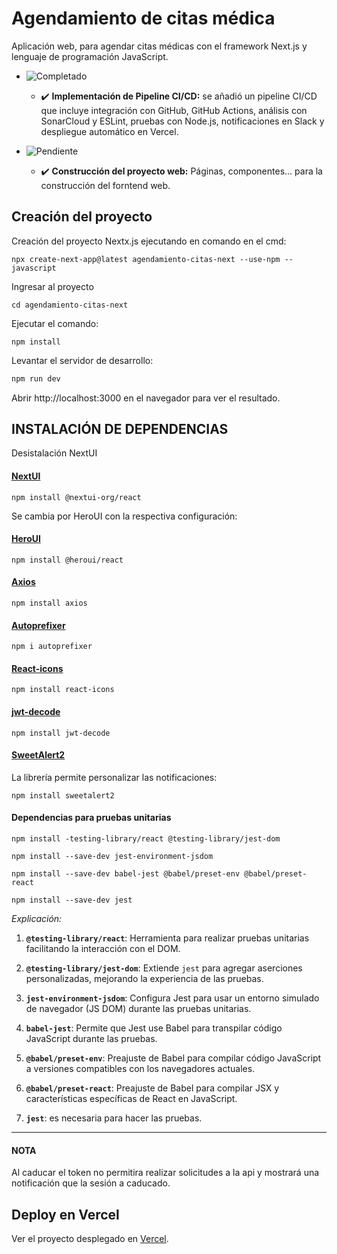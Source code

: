 # Agendamiento de citas médica
Aplicación web, para agendar citas médicas con el framework Next.js y lenguaje de programación JavaScript.

- ![Completado](https://img.shields.io/badge/status-completado-brightgreen)
  - ✔️ **Implementación de Pipeline CI/CD:** se añadió un pipeline CI/CD que incluye integración con GitHub, GitHub Actions, análisis con SonarCloud y ESLint, pruebas con Node.js, notificaciones en Slack y despliegue automático en Vercel.

- ![Pendiente](https://img.shields.io/badge/status-pendiente-orange)
  - ✔️ **Construcción del proyecto web:** Páginas, componentes... para la construcción del forntend web.

## Creación del proyecto
Creación del proyecto Nextx.js ejecutando en comando en el cmd:

    npx create-next-app@latest agendamiento-citas-next --use-npm --javascript

Ingresar al proyecto 

    cd agendamiento-citas-next

Ejecutar el comando:

    npm install

Levantar el servidor de desarrollo:

```bash
npm run dev
```

Abrir http://localhost:3000 en el navegador para ver el resultado.

## INSTALACIÓN DE DEPENDENCIAS
Desistalación NextUI

#### [NextUI](https://nextui.org/docs/guide/installation)
    
	npm install @nextui-org/react

Se cambia por HeroUI con la respectiva configuración:

#### [HeroUI](https://www.heroui.com/)
    
	npm install @heroui/react

#### [Axios](https://www.npmjs.com/package/axios)
    
	npm install axios

#### [Autoprefixer](https://www.npmjs.com/package/autoprefixer)

    npm i autoprefixer

#### [React-icons](https://www.npmjs.com/package/react-icons)

    npm install react-icons

#### [jwt-decode](https://www.npmjs.com/package/jwt-decode)

    npm install jwt-decode

#### [SweetAlert2](https://sweetalert2.github.io/)

La librería permite personalizar las notificaciones:

	npm install sweetalert2

#### Dependencias para pruebas unitarias

    npm install -testing-library/react @testing-library/jest-dom

    npm install --save-dev jest-environment-jsdom

    npm install --save-dev babel-jest @babel/preset-env @babel/preset-react

    npm install --save-dev jest

*Explicación:*

1. **`@testing-library/react`**: Herramienta para realizar pruebas unitarias facilitando la interacción con el DOM.

2. **`@testing-library/jest-dom`**: Extiende `jest` para agregar aserciones personalizadas, mejorando la experiencia de las pruebas.

3. **`jest-environment-jsdom`**: Configura Jest para usar un entorno simulado de navegador (JS DOM) durante las pruebas unitarias.

4. **`babel-jest`**: Permite que Jest use Babel para transpilar código JavaScript durante las pruebas.

5. **`@babel/preset-env`**: Preajuste de Babel para compilar código JavaScript a versiones compatibles con los navegadores actuales.

6. **`@babel/preset-react`**: Preajuste de Babel para compilar JSX y características específicas de React en JavaScript.
7. **`jest`**: es necesaria para hacer las pruebas.

---

#### NOTA
Al caducar el token no permitira realizar solicitudes a la api y mostrará una notificación que la sesión a caducado.

## Deploy en Vercel

Ver el proyecto desplegado en [Vercel](https://agendamiento-cita-next.vercel.app/).
